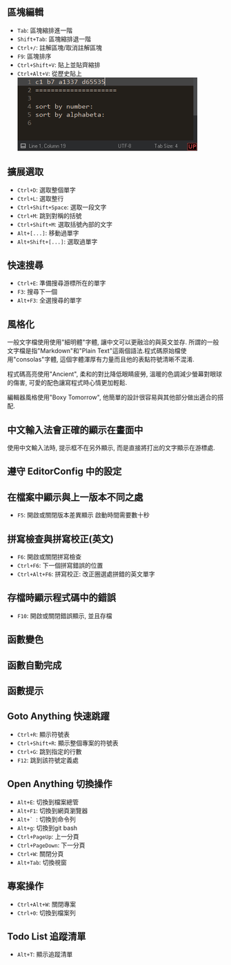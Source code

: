 



## 區塊編輯


- `Tab`: 區塊縮排進一階
- `Shift+Tab`: 區塊縮排退一階
- `Ctrl+/`: 註解區塊/取消註解區塊
- `F9`: 區塊排序
- `Ctrl+Shift+V`: 貼上並貼齊縮排
- `Ctrl+Alt+V`: 從歷史貼上
![Paste from history](ezgif.com-optimize.gif)


## 擴展選取

- `Ctrl+D`: 選取整個單字  
- `Ctrl+L`: 選取整行
- `Ctrl+Shift+Space`: 選取一段文字
- `Ctrl+M`: 跳到對稱的括號
- `Ctrl+Shift+M`: 選取括號內部的文字
- `Alt+[...]`: 移動過單字
- `Alt+Shift+[...]`: 選取過單字


## 快速搜尋

- `Ctrl+E`: 準備搜尋游標所在的單字
- `F3`: 搜尋下一個
- `Alt+F3`: 全選搜尋的單字 



## 風格化

一般文字檔使用使用"細明體"字體, 讓中文可以更融洽的與英文並存. 所謂的一般文字檔是指"Markdown"和"Plain Text"這兩個語法.程式碼原始檔使用"consolas"字體, 這個字體渾厚有力量而且他的表點符號清晰不混淆.

程式碼高亮使用"Ancient", 柔和的對比降低眼睛疲勞, 溫暖的色調減少螢幕對眼球的傷害, 可愛的配色讓寫程式時心情更加輕鬆.

編輯器風格使用"Boxy Tomorrow", 他簡單的設計很容易與其他部分做出適合的搭配.



## 中文輸入法會正確的顯示在畫面中

使用中文輸入法時, 提示框不在另外顯示, 而是直接將打出的文字顯示在游標處.


## 遵守 EditorConfig 中的設定


## 在檔案中顯示與上一版本不同之處

- `F5`: 開啟或關閉版本差異顯示
啟動時間需要數十秒


## 拼寫檢查與拼寫校正(英文)

- `F6`: 開啟或關閉拼寫檢查
- `Ctrl+F6`: 下一個拼寫錯誤的位置
- `Ctrl+Alt+F6`: 拼寫校正: 改正圈選處拼錯的英文單字


## 存檔時顯示程式碼中的錯誤

- `F10`: 開啟或關閉錯誤顯示, 並且存檔


## 函數變色

## 函數自動完成

## 函數提示






## Goto Anything 快速跳躍

- `Ctrl+R`: 顯示符號表
- `Ctrl+Shift+R`: 顯示整個專案的符號表
- `Ctrl+G`: 跳到指定的行數
- `F12`: 跳到該符號定義處


## Open Anything 切換操作

- `Alt+E`: 切換到檔案總管
- `Alt+F1`: 切換到網頁瀏覽器
- ``Alt+` ``: 切換到命令列
- `Alt+g`: 切換到git bash
- `Ctrl+PageUp`: 上一分頁
- `Ctrl+PageDown`: 下一分頁
- `Ctrl+W`: 關閉分頁
- `Alt+Tab`: 切換視窗


## 專案操作

- `Ctrl+Alt+W`: 關閉專案
- `Ctrl+0`: 切換到檔案列


## Todo List 追蹤清單

- `Alt+T`: 顯示追蹤清單

